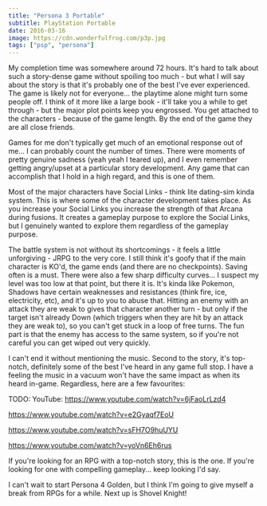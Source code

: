 ```yaml
---
title: "Persona 3 Portable"
subtitle: PlayStation Portable
date: 2016-03-16
image: https://cdn.wonderfulfrog.com/p3p.jpg
tags: ["psp", "persona"]
---
```


My completion time was somewhere around 72 hours. It's hard to talk about such a story-dense game without spoiling too much - but what I will say about the story is that it's probably one of the best I've ever experienced. The game is likely not for everyone... the playtime alone might turn some people off. I think of it more like a large book - it'll take you a while to get through - but the major plot points keep you engrossed. You get attached to the characters - because of the game length. By the end of the game they are all close friends.

Games for me don't typically get much of an emotional response out of me... I can probably count the number of times. There were moments of pretty genuine sadness (yeah yeah I teared up), and I even remember getting angry/upset at a particular story development. Any game that can accomplish that I hold in a high regard, and this is one of them.

Most of the major characters have Social Links - think lite dating-sim kinda system. This is where some of the character development takes place. As you increase your Social Links you increase the strength of that Arcana during fusions. It creates a gameplay purpose to explore the Social Links, but I genuinely wanted to explore them regardless of the gameplay purpose.

The battle system is not without its shortcomings - it feels a little unforgiving - JRPG to the very core. I still think it's goofy that if the main character is KO'd, the game ends (and there are no checkpoints). Saving often is a must. There were also a few sharp difficulty curves... I suspect my level was too low at that point, but there it is. It's kinda like Pokemon, Shadows have certain weaknesses and resistances (think fire, ice, electricity, etc), and it's up to you to abuse that. Hitting an enemy with an attack they are weak to gives that character another turn - but only if the target isn't already Down (which triggers when they are hit by an attack they are weak to), so you can't get stuck in a loop of free turns. The fun part is that the enemy has access to the same system, so if you're not careful you can get wiped out very quickly.

I can't end it without mentioning the music. Second to the story, it's top-notch, definitely some of the best I've heard in any game full stop. I have a feeling the music in a vacuum won't have the same impact as when its heard in-game. Regardless, here are a few favourites:

TODO: YouTube: https://www.youtube.com/watch?v=6jFaoLrLzd4

https://www.youtube.com/watch?v=e2Gyaqf7EoU

https://www.youtube.com/watch?v=sFH7O9huUYU

https://www.youtube.com/watch?v=yoVn6Eh6rus

If you're looking for an RPG with a top-notch story, this is the one. If you're looking for one with compelling gameplay... keep looking I'd say.

I can't wait to start Persona 4 Golden, but I think I'm going to give myself a break from RPGs for a while. Next up is Shovel Knight!
